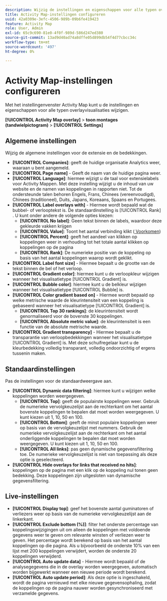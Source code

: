 ```yaml
---
description: Wijzig de instellingen en eigenschappen voor alle typen overlayvisualisaties in Activity Map.
title: Activity Map-instellingen configureren
uuid: 42a0309e-3efc-4506-989b-09b6fe419423
feature: Activity Map
role: User, Admin
exl-id: 65c9c690-81e0-4f0f-989d-586d247ed380
source-git-commit: 13ad9d40ad74a8dffe05d899db54f4d77cbcc34c
workflow-type: tm+mt
source-wordcount: '497'
ht-degree: 0%

---
```


# Activity Map-instellingen configureren

Met het instellingenvenster Activity Map kunt u de instellingen en eigenschappen voor alle typen overlayvisualisaties wijzigen.

**[!UICONTROL Activity Map overlay]** > **toon montages (tandwielpictogram)** > **[!UICONTROL Settings]**

## Algemene instellingen

Wijzig de algemene instellingen voor de extensie en de bedekkingen.

* **[!UICONTROL Companies]**: geeft de huidige organisatie Analytics weer, waaraan u bent aangemeld.
* **[!UICONTROL Page name]** - Geeft de naam van de huidige pagina weer.
* **[!UICONTROL Language]**: hiermee wijzigt u de taal voor extensielabels voor Activity Mappen. Met deze instelling wijzigt u de inhoud van uw website en de namen van koppelingen in rapporten niet. Tot de ondersteunde talen behoren Engels, Frans, Chinees (vereenvoudigd), Chinees (traditioneel), Duits, Japans, Koreaans, Spaans en Portugees.
* **[!UICONTROL Label overlays with]** - Hiermee wordt bepaald wat de bubbel- of verlooptekst is. De standaardinstelling is [!UICONTROL Rank] . U kunt onder andere de volgende opties kiezen:
   * **[!UICONTROL No label]**: Geen tekst binnen de labels, waardoor deze gekleurde vakken krijgen
   * **[!UICONTROL Value]**: Toont het aantal verbinding klikt ([&#x200B; Voorkomen &#x200B;](/help/components/metrics/occurrences.md))
   * **[!UICONTROL Percent]**: geeft het aandeel van klikken op koppelingen weer in verhouding tot het totale aantal klikken op koppelingen op de pagina
   * **[!UICONTROL Rank]**: De numerieke positie van de koppeling op basis van het aantal koppelingen waarop wordt geklikt.
* **[!UICONTROL Label font size]** - Hiermee bepaalt u de grootte van de tekst binnen de bel of het verloop.
* **[!UICONTROL Gradient color]**: hiermee kunt u de verloopkleur wijzigen wanneer het visualisatietype [!UICONTROL Gradient] is.
* **[!UICONTROL Bubble color]**: hiermee kunt u de belkleur wijzigen wanneer het visualisatietype [!UICONTROL Bubble] is.
* **[!UICONTROL Color gradient based on]** - Hiermee wordt bepaald op welke metrische waarde de kleurintensiteit van een koppeling is gebaseerd wanneer het visualisatietype [!UICONTROL Gradient] is.
   * **[!UICONTROL Top 30 rankings]**: de kleurintensiteit wordt genormaliseerd voor de bovenste 30 koppelingen.
   * **[!UICONTROL Absolute metric value]**: de kleurintensiteit is een functie van de absolute metrische waarde.
* **[!UICONTROL Gradient transparency]** - Hiermee bepaalt u de transparantie van verloopbedekkingen wanneer het visualisatietype [!UICONTROL Gradient] is. Met deze schuifregelaar kunt u de kleurbedekking volledig transparant, volledig ondoorzichtig of ergens tussenin maken.

## Standaardinstellingen

Pas de instellingen voor de standaardweergave aan.

* **[!UICONTROL Dynamic data filtering]**: hiermee kunt u wijzigen welke koppelingen worden weergegeven.
   * **[!UICONTROL Top]**: geeft de populairste koppelingen weer. Gebruik de numerieke vervolgkeuzelijst aan de rechterkant om het aantal bovenste koppelingen te bepalen dat moet worden weergegeven. U kunt kiezen uit 1, 10, 50 en 100.
   * **[!UICONTROL Bottom]**: geeft de minst populaire koppelingen weer op basis van de vervolgkeuzelijst met nummers. Gebruik de numerieke vervolgkeuzelijst aan de rechterkant om het aantal onderliggende koppelingen te bepalen dat moet worden weergegeven. U kunt kiezen uit 1, 10, 50 en 100.
   * **[!UICONTROL All links]**: pas geen dynamische gegevensfiltering toe. De numerieke vervolgkeuzelijst is niet van toepassing als deze optie is geselecteerd.
* **[!UICONTROL Hide overlays for links that received no hits]**: koppelingen op de pagina met een klik op de koppeling nul tonen geen bedekking. Deze koppelingen zijn uitgesloten van dynamische gegevensfiltering.

## Live-instellingen

* **[!UICONTROL Display top]**: geef het bovenste aantal guminatoren of verliezers weer op basis van de numerieke vervolgkeuzelijst aan de linkerkant.
* **[!UICONTROL Exclude bottom (%)]**: filter het onderste percentage van koppelingswijzigingen uit om alleen de koppelingen met voldoende gegevens weer te geven om relevante winsten of verliezen weer te geven. Het percentage wordt berekend op basis van het aantal koppelingen op die pagina. Als u bijvoorbeeld de onderste 10% van een lijst met 200 koppelingen verwijdert, worden de onderste 20 koppelingen verwijderd.
* **[!UICONTROL Auto update data]** - Hiermee wordt bepaald of de analysegegevens die in de overlay worden weergegeven, automatisch worden bijgewerkt wanneer een nieuwe periode wordt berekend.
* **[!UICONTROL Auto update period]**: Als deze optie is ingeschakeld, wordt de pagina vernieuwd met elke nieuwe gegevensophaling, zodat de koppelingen op de pagina nauwer worden gesynchroniseerd met verzamelde gegevens.
